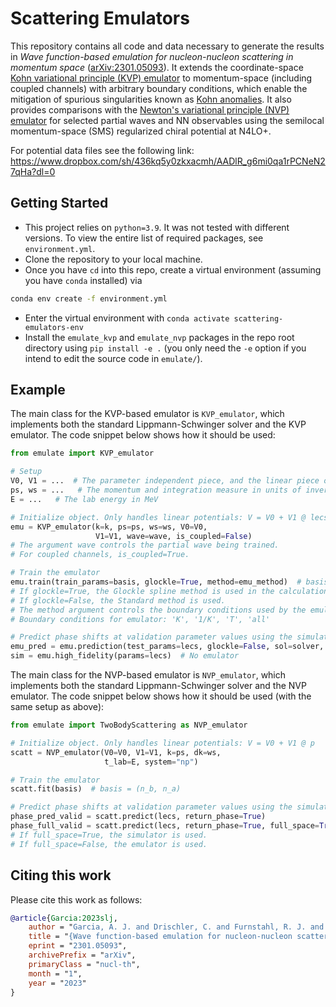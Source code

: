 # Scattering Emulators

This repository contains all code and data necessary to generate the results in
*Wave function-based emulation for nucleon-nucleon scattering in momentum space* ([arXiv:2301.05093][arXiv]).
It extends the coordinate-space [Kohn variational principle (KVP) emulator][Furnstahl] to momentum-space (including coupled channels) with arbitrary boundary conditions, which enable the mitigation of spurious singularities known as [Kohn anomalies][Drischler].
It also provides comparisons with the [Newton's variational principle (NVP) emulator][Melendez] for selected partial waves and NN observables using the semilocal momentum-space (SMS) regularized chiral potential at N4LO+.

For potential data files see the following link:
https://www.dropbox.com/sh/436kq5y0zkxacmh/AADlR_g6mi0qa1rPCNeN27qHa?dl=0

## Getting Started

* This project relies on `python=3.9`. It was not tested with different versions.
  To view the entire list of required packages, see `environment.yml`.
* Clone the repository to your local machine.
* Once you have `cd` into this repo, create a virtual environment (assuming you have `conda` installed) via
```bash
conda env create -f environment.yml
```
* Enter the virtual environment with `conda activate scattering-emulators-env`
* Install the `emulate_kvp` and `emulate_nvp` packages in the repo root directory using `pip install -e .`
  (you only need the `-e` option if you intend to edit the source code in `emulate/`).


## Example

The main class for the KVP-based emulator is `KVP_emulator`, which implements both the standard Lippmann-Schwinger solver
and the KVP emulator.
The code snippet below shows how it should be used:
```python
from emulate import KVP_emulator

# Setup
V0, V1 = ...  # The parameter independent piece, and the linear piece of the potential
ps, ws = ...   # The momentum and integration measure in units of inverse fm, corresponding to the potential mesh
E = ...   # The lab energy in MeV

# Initialize object. Only handles linear potentials: V = V0 + V1 @ lecs
emu = KVP_emulator(k=k, ps=ps, ws=ws, V0=V0, 
                   V1=V1, wave=wave, is_coupled=False) 
# The argument wave controls the partial wave being trained.
# For coupled channels, is_coupled=True.

# Train the emulator
emu.train(train_params=basis, glockle=True, method=emu_method)  # basis = (n_b, n_a)
# If glockle=True, the Glockle spline method is used in the calculation. 
# If glockle=False, the Standard method is used.
# The method argument controls the boundary conditions used by the emulator.
# Boundary conditions for emulator: 'K', '1/K', 'T', 'all'

# Predict phase shifts at validation parameter values using the simulator and the emulator
emu_pred = emu.prediction(test_params=lecs, glockle=False, sol=solver, h=nugget)  # Emulator
sim = emu.high_fidelity(params=lecs)  # No emulator
```

The main class for the NVP-based emulator is `NVP_emulator`, which implements both the standard Lippmann-Schwinger solver
and the NVP emulator.
The code snippet below shows how it should be used (with the same setup as above):
```python
from emulate import TwoBodyScattering as NVP_emulator

# Initialize object. Only handles linear potentials: V = V0 + V1 @ p
scatt = NVP_emulator(V0=V0, V1=V1, k=ps, dk=ws,
                     t_lab=E, system="np")

# Train the emulator
scatt.fit(basis)  # basis = (n_b, n_a)

# Predict phase shifts at validation parameter values using the simulator and the emulator
phase_pred_valid = scatt.predict(lecs, return_phase=True)                   # Emulator
phase_full_valid = scatt.predict(lecs, return_phase=True, full_space=True)  # No emulator
# If full_space=True, the simulator is used.
# If full_space=False, the emulator is used.
```

## Citing this work

Please cite this work as follows:

```bibtex
@article{Garcia:2023slj,
    author = "Garcia, A. J. and Drischler, C. and Furnstahl, R. J. and Melendez, J. A. and Zhang, Xilin",
    title = "{Wave function-based emulation for nucleon-nucleon scattering in momentum space}",
    eprint = "2301.05093",
    archivePrefix = "arXiv",
    primaryClass = "nucl-th",
    month = "1",
    year = "2023"
}
```

[arxiv]: https://arxiv.org/abs/2301.05093
[Furnstahl]: https://www.sciencedirect.com/science/article/pii/S0370269320305220
[Drischler]: https://www.sciencedirect.com/science/article/pii/S0370269321007176
[Melendez]: https://www.sciencedirect.com/science/article/pii/S0370269321005487
